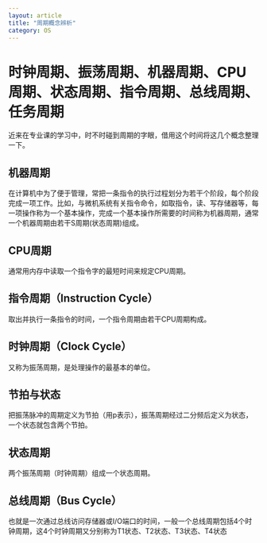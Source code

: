 ```yaml
---
layout: article
title: "周期概念辨析"
category: OS 
---
```


# 时钟周期、振荡周期、机器周期、CPU周期、状态周期、指令周期、总线周期、任务周期

近来在专业课的学习中，时不时碰到周期的字眼，借用这个时间将这几个概念整理一下。

## 机器周期
在计算机中为了便于管理，常把一条指令的执行过程划分为若干个阶段，每个阶段完成一项工作。比如，与微机系统有关指令命令，如取指令，读、写存储器等，每一项操作称为一个基本操作，完成一个基本操作所需要的时间称为机器周期，通常一个机器周期由若干S周期(状态周期)组成。

## CPU周期
通常用内存中读取一个指令字的最短时间来规定CPU周期。

## 指令周期（Instruction Cycle）
取出并执行一条指令的时间，一个指令周期由若干CPU周期构成。

## 时钟周期（Clock Cycle）
又称为振荡周期，是处理操作的最基本的单位。

## 节拍与状态
把振荡脉冲的周期定义为节拍（用p表示），振荡周期经过二分频后定义为状态，一个状态就包含两个节拍。

## 状态周期
两个振荡周期（时钟周期）组成一个状态周期。

## 总线周期（Bus Cycle）
也就是一次通过总线访问存储器或I/O端口的时间，一般一个总线周期包括4个时钟周期，这4个时钟周期又分别称为T1状态、T2状态、T3状态、T4状态
